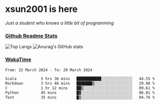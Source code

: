 # xsun2001 is here

*Just a student who knows a little bit of programming*

### [Github Readme Stats](https://github.com/anuraghazra/github-readme-stats)

![Top Langs](https://github-readme-stats.vercel.app/api/top-langs/?username=xsun2001&layout=compact&theme=radical) ![Anurag's GitHub stats](https://github-readme-stats.vercel.app/api?username=xsun2001&show_icons=true&theme=radical)

### [WakaTime](https://wakatime.com)

<!--START_SECTION:waka-->

```txt
From: 22 March 2024 - To: 29 March 2024

Scala           5 hrs 36 mins   ███████████░░░░░░░░░░░░░░   44.55 %
Markdown        3 hrs 46 mins   ███████▒░░░░░░░░░░░░░░░░░   29.98 %
C               1 hr 12 mins    ██▒░░░░░░░░░░░░░░░░░░░░░░   09.61 %
Python          45 mins         █▓░░░░░░░░░░░░░░░░░░░░░░░   06.01 %
Text            35 mins         █▒░░░░░░░░░░░░░░░░░░░░░░░   04.76 %
```

<!--END_SECTION:waka-->

